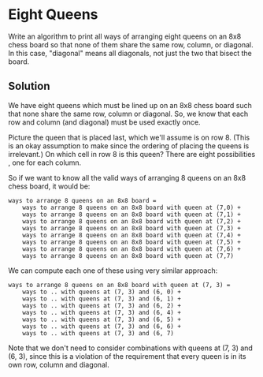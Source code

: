 # Eight Queens

Write an algorithm to print all ways of arranging eight queens on an 8x8 chess board so that none of them share the
same row, column, or diagonal. In this case, "diagonal" means all diagonals, not just the two that bisect the board.

## Solution

We have eight queens which must be lined up on an 8x8 chess board such that none share the same row, column or
diagonal. So, we know that each row and column (and diagonal) must be used exactly once.

Picture the queen that is placed last, which we'll assume is on row 8. (This is an okay assumption to make since the
ordering of placing the queens is irrelevant.) On which cell in row 8 is this queen? There are eight possibilities
, one for each column. 

So if we want to know all the valid ways of arranging 8 queens on an 8x8 chess board, it would be:

```
ways to arrange 8 queens on an 8x8 board =
    ways to arrange 8 queens on an 8x8 board with queen at (7,0) +
    ways to arrange 8 queens on an 8x8 board with queen at (7,1) +
    ways to arrange 8 queens on an 8x8 board with queen at (7,2) +
    ways to arrange 8 queens on an 8x8 board with queen at (7,3) +
    ways to arrange 8 queens on an 8x8 board with queen at (7,4) +
    ways to arrange 8 queens on an 8x8 board with queen at (7,5) +
    ways to arrange 8 queens on an 8x8 board with queen at (7,6) +
    ways to arrange 8 queens on an 8x8 board with queen at (7,7)
```

We can compute each one of these using very similar approach:

```
ways to arrange 8 queens on an 8x8 board with queen at (7, 3) =
    ways to .. with queens at (7, 3) and (6, 0) +
    ways to .. with queens at (7, 3) and (6, 1) +
    ways to .. with queens at (7, 3) and (6, 2) +
    ways to .. with queens at (7, 3) and (6, 4) +
    ways to .. with queens at (7, 3) and (6, 5) +
    ways to .. with queens at (7, 3) and (6, 6) +
    ways to .. with queens at (7, 3) and (6, 7)
```

Note that we don't need to consider combinations with queens at (7, 3) and (6, 3), since this is a violation of the
requirement that every queen is in its own row, column and diagonal.